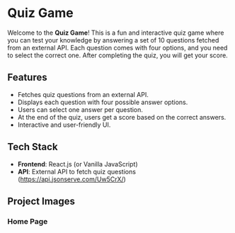 # Quiz Game

Welcome to the **Quiz Game**! This is a fun and interactive quiz game where you can test your knowledge by answering a set of 10 questions fetched from an external API. Each question comes with four options, and you need to select the correct one. After completing the quiz, you will get your score.

## Features

- Fetches quiz questions from an external API.
- Displays each question with four possible answer options.
- Users can select one answer per question.
- At the end of the quiz, users get a score based on the correct answers.
- Interactive and user-friendly UI.

## Tech Stack

- **Frontend**: React.js (or Vanilla JavaScript)
- **API**: External API to fetch quiz questions (https://api.jsonserve.com/Uw5CrX/)

## Project Images
### Home Page


